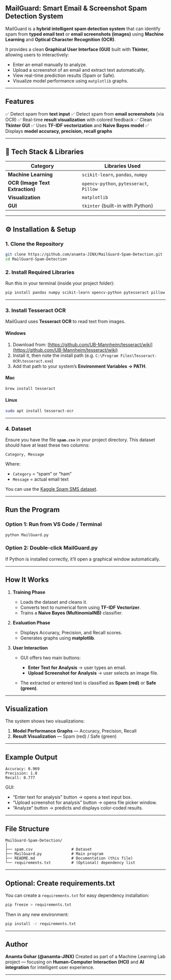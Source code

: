 ## **MailGuard: Smart Email & Screenshot Spam Detection System**

MailGuard is a **hybrid intelligent spam detection system** that can identify spam from **typed email text** or **email screenshots (images)** using **Machine Learning** and **Optical Character Recognition (OCR)**.

It provides a clean **Graphical User Interface (GUI)** built with **Tkinter**, allowing users to interactively:

* Enter an email manually to analyze.
* Upload a screenshot of an email and extract text automatically.
* View real-time prediction results (Spam or Safe).
* Visualize model performance using `matplotlib` graphs.

---

## **Features**

✅ Detect spam from **text input**
✅ Detect spam from **email screenshots** (via OCR)
✅ Real-time **result visualization** with colored feedback
✅ Clean **Tkinter GUI**
✅ Uses **TF-IDF vectorization** and **Naive Bayes model**
✅ Displays **model accuracy, precision, recall graphs**

---

## **🧠 Tech Stack & Libraries**

| Category                        | Libraries Used                           |
| ------------------------------- | ---------------------------------------- |
| **Machine Learning**            | `scikit-learn`, `pandas`, `numpy`        |
| **OCR (Image Text Extraction)** | `opencv-python`, `pytesseract`, `Pillow` |
| **Visualization**               | `matplotlib`                             |
| **GUI**                         | `tkinter` (built-in with Python)         |

---

## **⚙️ Installation & Setup**

### **1. Clone the Repository**

```bash
git clone https://github.com/anamta-JINX/MailGuard-Spam-Detection.git
cd MailGuard-Spam-Detection
```

### **2. Install Required Libraries**

Run this in your terminal (inside your project folder):

```bash
pip install pandas numpy scikit-learn opencv-python pytesseract pillow matplotlib
```

---

### **3. Install Tesseract OCR**

MailGuard uses **Tesseract OCR** to read text from images.

#### **Windows**

1. Download from: [https://github.com/UB-Mannheim/tesseract/wiki](https://github.com/UB-Mannheim/tesseract/wiki)
2. Install it, then note the install path (e.g. `C:\Program Files\Tesseract-OCR\tesseract.exe`)
3. Add that path to your system’s **Environment Variables → PATH**.

#### **Mac**

```bash
brew install tesseract
```

#### **Linux**

```bash
sudo apt install tesseract-ocr
```

---

### **4. Dataset**

Ensure you have the file **`spam.csv`** in your project directory.
This dataset should have at least these two columns:

```
Category, Message
```

Where:

* `Category` = “spam” or “ham”
* `Message` = actual email text

You can use the [Kaggle Spam SMS dataset](https://www.kaggle.com/datasets/uciml/sms-spam-collection-dataset).

---

## **Run the Program**

### **Option 1: Run from VS Code / Terminal**

```bash
python MailGuard.py
```

### **Option 2: Double-click MailGuard.py**

If Python is installed correctly, it’ll open a graphical window automatically.

---

## **How It Works**

1. **Training Phase**

   * Loads the dataset and cleans it.
   * Converts text to numerical form using **TF-IDF Vectorizer**.
   * Trains a **Naive Bayes (MultinomialNB)** classifier.

2. **Evaluation Phase**

   * Displays Accuracy, Precision, and Recall scores.
   * Generates graphs using **matplotlib**.

3. **User Interaction**

   * GUI offers two main buttons:

     * **Enter Text for Analysis** → user types an email.
     * **Upload Screenshot for Analysis** → user selects an image file.
   * The extracted or entered text is classified as **Spam (red)** or **Safe (green)**.

---

## **Visualization**

The system shows two visualizations:

1. **Model Performance Graphs** — Accuracy, Precision, Recall
2. **Result Visualization** — Spam (red) / Safe (green)

---

## **Example Output**

```
Accuracy: 0.969
Precision: 1.0
Recall: 0.777
```

GUI:

* “Enter text for analysis” button → opens a text input box.
* “Upload screenshot for analysis” button → opens file picker window.
* “Analyze” button → predicts and displays color-coded results.

---

## **File Structure**

```
MailGuard-Spam-Detection/
│
├── spam.csv                 # Dataset
├── MailGuard.py             # Main program
├── README.md                # Documentation (this file)
└── requirements.txt         # (Optional) dependency list
```

---

## **Optional: Create requirements.txt**

You can create a `requirements.txt` for easy dependency installation:

```bash
pip freeze > requirements.txt
```

Then in any new environment:

```bash
pip install -r requirements.txt
```

---

## **Author**

**Anamta Gohar (@anamta-JINX)**
Created as part of a Machine Learning Lab project — focusing on **Human-Computer Interaction (HCI)** and **AI integration** for intelligent user experience.

---
